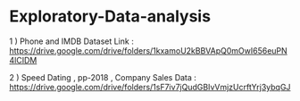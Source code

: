 # Exploratory-Data-analysis
1 ) Phone and IMDB Dataset Link : https://drive.google.com/drive/folders/1kxamoU2kBBVApQ0mOwI656euPN4lCIDM

2 ) Speed Dating , pp-2018 , Company Sales Data : https://drive.google.com/drive/folders/1sF7iv7jQudGBIvVmjzUcrftYrj3ybqGJ
